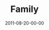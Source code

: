 ---
layout: message
category: message
series: "Collide"
title: "Family"
date: 2011-08-20-00-00
message_id: 688
audio: "http://s3.amazonaws.com/crossroads-media/media/legacy/mp3/collide02.mp3"
audio-duration: "47:07"
program: "http://s3.amazonaws.com/crossroads-media/media/legacy/documents/08_20-21_11Program.pdf"
description: "Jeremy Pryor talks about what happens when we collide with God’s intentions for family."
video: "https://s3.amazonaws.com/crossroadsvideomessages/collide02.mp4"
video-duration: "47:13"
video-image: "http://s3.amazonaws.com/crossroads-media/images/legacy/content/collide02_still.jpg"
explicit: "N"
---